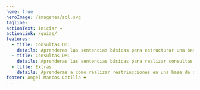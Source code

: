 ```yaml
---
home: true
heroImage: /imagenes/sql.svg
tagline:
actionText: Iniciar →
actionLink: /guias/
features:
  - title: Consultas DDL
    details: Aprenderas las sentencias básicas para estructurar una base de datos
  - title: Consultas DML
    details: Aprenderas las sentencias básicas para realizar consultas a una base de datos (CRUD)
  - title: Extras
    details: Aprenderas a como realizar restrincciones en una base de datos
footer: Angel Marcos Catilla ❤️
---
```

